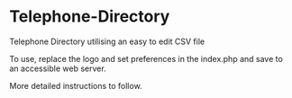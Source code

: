 # Telephone-Directory
Telephone Directory utilising an easy to edit CSV file

To use, replace the logo and set preferences in the index.php and save to an accessible web server.

More detailed instructions to follow.
